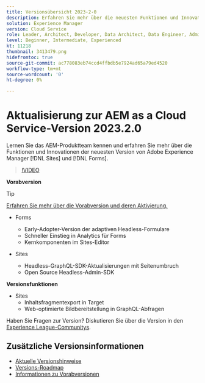```yaml
---
title: Versionsübersicht 2023-2-0
description: Erfahren Sie mehr über die neuesten Funktionen und Innovationen in der Version 2023-2-0 von Adobe Experience Manager [!DNL Forms] und [!DNL Sites].
solution: Experience Manager
version: Cloud Service
role: Leader, Architect, Developer, Data Architect, Data Engineer, Admin, User
level: Beginner, Intermediate, Experienced
kt: 11218
thumbnail: 3413479.png
hidefromtoc: true
source-git-commit: ac778083eb74ccd4ffbdb5e7924ad65a79ed4520
workflow-type: tm+mt
source-wordcount: '0'
ht-degree: 0%

---
```


# Aktualisierung zur AEM as a Cloud Service-Version 2023.2.0

Lernen Sie das AEM-Produktteam kennen und erfahren Sie mehr über die Funktionen und Innovationen der neuesten Version von Adobe Experience Manager [!DNL Sites] und [!DNL Forms].

>[!VIDEO](https://video.tv.adobe.com/v/3416885/?quality=12&learn=on)

**Vorabversion**

>[!TIP]
>
>[Erfahren Sie mehr über die Vorabversion und deren Aktivierung.](https://experienceleague.adobe.com/docs/experience-manager-cloud-service/content/release-notes/prerelease.html?lang=de)

* Forms
   * Early-Adopter-Version der adaptiven Headless-Formulare
   * Schneller Einstieg in Analytics für Forms
   * Kernkomponenten im Sites-Editor

* Sites
   * Headless-GraphQL-SDK-Aktualisierungen mit Seitenumbruch
   * Open Source Headless-Admin-SDK

**Versionsfunktionen**

* Sites
   * Inhaltsfragmentexport in Target
   * Web-optimierte Bildbereitstellung in GraphQL-Abfragen

Haben Sie Fragen zur Version?  Diskutieren Sie über die Version in den [Experience League-Communitys](https://adobe.ly/3RPNYZF).

## Zusätzliche Versionsinformationen

* [Aktuelle Versionshinweise](https://experienceleague.adobe.com/docs/experience-manager-cloud-service/content/release-notes/home.html?lang=de)
* [Versions-Roadmap](https://experienceleague.adobe.com/docs/experience-manager-release-information/aem-release-updates/update-releases-roadmap.html?lang=de)
* [Informationen zu Vorabversionen](https://experienceleague.adobe.com/docs/experience-manager-cloud-service/content/release-notes/prerelease.html?lang=de)

